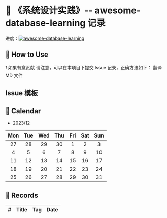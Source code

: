 # 📝 《系统设计实践》-- awesome-database-learning 记录

进度：[![awesome-database-learning](https://img.shields.io/github/issues/sumulige/system-design-resources?style=flat&label=%F0%9F%8C%B8%20awesome-database-learning%20Record&labelColor=%20%236DB9EF&color=%23FF90BC&link=https%3A%2F%2Fgithub.com%2Fsumulige%2Fsystem-design-resources)](https://github.com/sumulige/huawei-od)

## 🎄 How to Use

❗ 如果有意贡献 请注意，可以在本项目下提交 Issue 记录，正确方法如下：
翻译 MD 文件

## Issue 模板

## 🎯 Calendar

- 2023/12

| Mon | Tue | Wed | Thu | Fri | Sat | Sun |
| :-: | :-: | :-: | :-: | :-: | :-: | :-: |
| 27  | 28  | 29  | 30  |  1  |  2  |  3  |
|  4  |  5  |  6  |  7  |  8  |  9  | 10  |
| 11  | 12  | 13  | 14  | 15  | 16  | 17  |
| 18  | 19  | 20  | 21  | 22  | 23  | 24  |
| 25  | 26  | 27  | 28  | 29  | 30  | 31  |

## 🍃 Records

|  #  | Title | Tag | Date |
| :-: | :---: | :-: | :--: |
